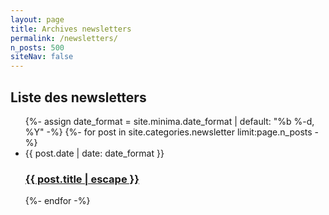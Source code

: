 ```yaml
---
layout: page
title: Archives newsletters  
permalink: /newsletters/
n_posts: 500
siteNav: false
---
```



## Liste des newsletters


<ul class="post-list">
 {%- assign date_format = site.minima.date_format | default: "%b %-d, %Y" -%}
   {%- for post in site.categories.newsletter limit:page.n_posts -%}
    <li>
      <span class="post-meta">{{ post.date | date: date_format }}</span>
      <h3>
        <a class="post-link" href="{{ post.url | relative_url }}">
          {{ post.title | escape }}
        </a>
      </h3>
    </li>
 {%- endfor -%}
</ul>

